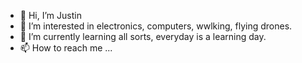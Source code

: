 - 👋 Hi, I’m Justin
- 👀 I’m interested in electronics, computers, wwlking, flying drones.  
- 🌱 I’m currently learning all sorts, everyday is a learning day.
- 📫 How to reach me ...

<!---
fenixryan/fenixryan is a ✨ special ✨ repository because its `README.md` (this file) appears on your GitHub profile.
You can click the Preview link to take a look at your changes.
--->
